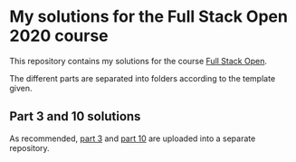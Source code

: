 # My solutions for the Full Stack Open 2020 course

This repository contains my solutions for the course [Full Stack Open](https://fullstackopen.com/en).

The different parts are separated into folders according to the template given.

## Part 3 and 10 solutions
As recommended, [part 3](https://github.com/LateNightCoder0815/fullstackopen-part3) and [part 10](https://github.com/LateNightCoder0815/fullstackopen-part10) are uploaded into a separate repository.
